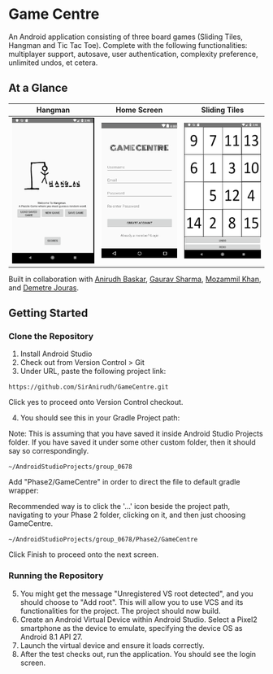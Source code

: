 # Game Centre

An Android application consisting of three board games (Sliding Tiles, Hangman and Tic Tac Toe). Complete with the following functionalities: multiplayer support, autosave, user authentication, complexity preference, unlimited undos, et cetera.

## At a Glance

Hangman                        |  Home Screen                  | Sliding Tiles
:------------------------------------:|:-----------------------------------:|:-----------------------------------:
![](/game_icons/hangman.png)  |  ![](/game_icons/homescreen.png) | ![](/game_icons/slidingtiles.png)

Built in collaboration with [Anirudh Baskar](https://github.com/SirAnirudh), [Gaurav Sharma](https://github.com/GauravS99), [Mozammil Khan](https://github.com/MozammilKhan), and [Demetre Jouras](https://github.com/DemetreJou).

## Getting Started

### Clone the Repository
1) Install Android Studio
2) Check out from Version Control > Git
3) Under URL, paste the following project link:

```
https://github.com/SirAnirudh/GameCentre.git
```
Click yes to proceed onto Version Control checkout.

4) You should see this in your Gradle Project path:

Note: This is assuming that you have saved it inside Android Studio Projects folder.
If you have saved it under some other custom folder, then it should say so correspondingly.
```
~/AndroidStudioProjects/group_0678
```
Add "Phase2/GameCentre" in order to direct the file to default gradle wrapper:

Recommended way is to click the '...' icon beside the project path, navigating to your Phase 2 folder, clicking on it, and then just choosing GameCentre. 
```
~/AndroidStudioProjects/group_0678/Phase2/GameCentre
```
Click Finish to proceed onto the next screen.

### Running the Repository
5) You might get the message "Unregistered VS root detected", and you should choose to "Add root".
This will allow you to use VCS and its functionalities for the project.
The project should now build.
6) Create an Android Virtual Device within Android Studio.
Select a Pixel2 smartphone as the device to emulate, specifying the device OS as Android 8.1 API 27.
7) Launch the virtual device and ensure it loads correctly.
8) After the test checks out, run the application. You should see the login screen.
